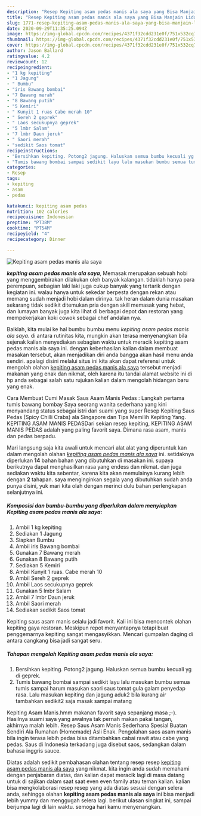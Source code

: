 ```yaml
---
description: "Resep Kepiting asam pedas manis ala saya yang Bisa Manjain Lidah"
title: "Resep Kepiting asam pedas manis ala saya yang Bisa Manjain Lidah"
slug: 1771-resep-kepiting-asam-pedas-manis-ala-saya-yang-bisa-manjain-lidah
date: 2020-09-29T11:35:25.094Z
image: https://img-global.cpcdn.com/recipes/4371f32cdd231e0f/751x532cq70/kepiting-asam-pedas-manis-ala-saya-foto-resep-utama.jpg
thumbnail: https://img-global.cpcdn.com/recipes/4371f32cdd231e0f/751x532cq70/kepiting-asam-pedas-manis-ala-saya-foto-resep-utama.jpg
cover: https://img-global.cpcdn.com/recipes/4371f32cdd231e0f/751x532cq70/kepiting-asam-pedas-manis-ala-saya-foto-resep-utama.jpg
author: Jason Ballard
ratingvalue: 4.2
reviewcount: 12
recipeingredient:
- "1 kg kepiting"
- "1 Jagung"
- " Bumbu"
- "iris Bawang bombai"
- "7 Bawang merah"
- "8 Bawang putih"
- "5 Kemiri"
- " Kunyit 1 ruas Cabe merah 10"
- " Sereh 2 geprek"
- " Laos secukupnya geprek"
- "5 lmbr Salam"
- "7 lmbr Daun jeruk"
- " Saori merah"
- "sedikit Saos tomat"
recipeinstructions:
- "Bersihkan kepiting. Potong2 jagung. Haluskan semua bumbu kecuali yg di geprek."
- "Tumis bawang bombai sampai sedikit layu lalu masukan bumbu semua tumis sampai harum masukan saori saus tomat gula galam penyedap rasa. Lalu masukan kepiting dan jagung aduk2 bila kurang air tambahkan sedikit2 saja masak sampai matang"
categories:
- Resep
tags:
- kepiting
- asam
- pedas

katakunci: kepiting asam pedas 
nutrition: 102 calories
recipecuisine: Indonesian
preptime: "PT38M"
cooktime: "PT54M"
recipeyield: "4"
recipecategory: Dinner

---
```



![Kepiting asam pedas manis ala saya](https://img-global.cpcdn.com/recipes/4371f32cdd231e0f/751x532cq70/kepiting-asam-pedas-manis-ala-saya-foto-resep-utama.jpg)

<b><i>kepiting asam pedas manis ala saya</i></b>, Memasak merupakan sebuah hobi yang menggembirakan dilakukan oleh banyak kalangan. tidaklah hanya para perempuan, sebagian laki laki juga cukup banyak yang tertarik dengan kegiatan ini. walau hanya untuk sekedar berpesta dengan rekan atau memang sudah menjadi hobi dalam dirinya. tak heran dalam dunia masakan sekarang tidak sedikit ditemukan pria dengan skill memasak yang hebat, dan lumayan banyak juga kita lihat di berbagai depot dan restoran yang mempekerjakan koki cowok sebagai chef andalan nya.

Baiklah, kita mulai ke hal bumbu bumbu menu <i>kepiting asam pedas manis ala saya</i>. di antara rutinitas kita, mungkin akan terasa menyenangkan bila sejenak kalian menyediakan sebagian waktu untuk meracik kepiting asam pedas manis ala saya ini. dengan keberhasilan kalian dalam membuat masakan tersebut, akan menjadikan diri anda bangga akan hasil menu anda sendiri. apalagi disini melalui situs ini kita akan dapat referensi untuk mengolah olahan <u>kepiting asam pedas manis ala saya</u> tersebut menjadi makanan yang enak dan nikmat, oleh karena itu tandai alamat website ini di hp anda sebagai salah satu rujukan kalian dalam mengolah hidangan baru yang enak.

Cara Membuat Cumi Masak Saus Asam Manis Pedas : Langkah pertama tumis bawang bombay Saya seorang wanita sederhana yang kini menyandang status sebagai istri dari suami yang super Resep Kepiting Saus Pedas (Spicy Chilli Crabs) ala Singapore dan Tips Memilih Kepiting Yang. KEPITING ASAM MANIS PEDASDari sekian resep kepiting, KEPITING ASAM MANIS PEDAS adalah yang paling favorit saya. Dimana rasa asam, manis dan pedas berpadu.


Mari langsung saja kita awali untuk mencari alat alat yang diperuntuk kan dalam mengolah olahan <u><i>kepiting asam pedas manis ala saya</i></u> ini. setidaknya diperlukan <b>14</b> bahan bahan yang dibutuhkan di masakan ini. supaya berikutnya dapat menghasilkan rasa yang endess dan nikmat. dan juga sediakan waktu kita sebentar, karena kita akan memulainya kurang lebih dengan <b>2</b> tahapan. saya menginginkan segala yang dibutuhkan sudah anda punya disini, yuk mari kita olah dengan merinci dulu bahan perlengkapan selanjutnya ini.

<!--inarticleads1-->

##### Komposisi dan bumbu-bumbu yang diperlukan dalam menyiapkan Kepiting asam pedas manis ala saya:

1. Ambil 1 kg kepiting
1. Sediakan 1 Jagung
1. Siapkan  Bumbu
1. Ambil iris Bawang bombai
1. Gunakan 7 Bawang merah
1. Gunakan 8 Bawang putih
1. Sediakan 5 Kemiri
1. Ambil  Kunyit 1 ruas. Cabe merah 10
1. Ambil  Sereh 2 geprek
1. Ambil  Laos secukupnya geprek
1. Gunakan 5 lmbr Salam
1. Ambil 7 lmbr Daun jeruk
1. Ambil  Saori merah
1. Sediakan sedikit Saos tomat


Kepiting saus asam manis selalu jadi favorit. Kali ini bisa mencontek olahan kepiting gaya restoran. Meskipun repot menyantapnya tetapi buat penggemarnya kepiting sangat mengasyikkan. Mencari gumpalan daging di antara cangkang bisa jadi sangat seru. 

<!--inarticleads2-->

##### Tahapan mengolah Kepiting asam pedas manis ala saya:

1. Bersihkan kepiting. Potong2 jagung. Haluskan semua bumbu kecuali yg di geprek.
1. Tumis bawang bombai sampai sedikit layu lalu masukan bumbu semua tumis sampai harum masukan saori saus tomat gula galam penyedap rasa. Lalu masukan kepiting dan jagung aduk2 bila kurang air tambahkan sedikit2 saja masak sampai matang


Kepiting Asam Manis.hmm makanan favorit saya sepanjang masa ;-). Hasilnya suami saya yang awalnya tak pernah makan pakai tangan, akhirnya malah lebih. Resep Saus Asam Manis Sederhana Spesial Buatan Sendiri Ala Rumahan (Homemade) Asli Enak. Pengolahan saos asam manis bila ingin terasa lebih pedas bisa ditambahkan cabai rawit atau cabe yang pedas. Saus di Indonesia terkadang juga disebut saos, sedangkan dalam bahasa inggris sauce. 

Diatas adalah sedikit pembahasan olahan tentang resep resep <u>kepiting asam pedas manis ala saya</u> yang nikmat. kita ingin anda sudah memahami dengan penjabaran diatas, dan kalian dapat meracik lagi di masa datang untuk di sajikan dalam saat saat even even family atau teman kalian. kalian bisa mengkolaborasi resep resep yang ada diatas sesuai dengan selera anda, sehingga olahan <b>kepiting asam pedas manis ala saya</b> ini bisa menjadi lebih yummy dan menggugah selera lagi. berikut ulasan singkat ini, sampai berjumpa lagi di lain waktu. semoga hari kamu menyenangkan.
